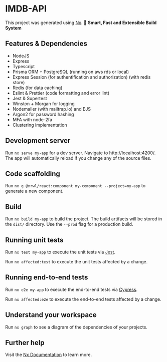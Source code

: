 # IMDB-API

This project was generated using [Nx](https://nx.dev).
🔎 **Smart, Fast and Extensible Build System**

## Features & Dependencies

- NodeJS
- Express
- Typescript
- Prisma ORM + PostgreSQL (running on aws rds or local)
- Express Session (for authentification and authorization) (with redis store)
- Redis (for data caching)
- Eslint & Prettier (code formatting and error lint)
- Jest & Supertest
- Winston + Morgan for logging
- Nodemailer (with mailtrap.io) and EJS
- Argon2 for password hashing
- MFA with node-2fa
- Clustering implementation

## Development server

Run `nx serve my-app` for a dev server. Navigate to http://localhost:4200/. The app will automatically reload if you change any of the source files.

## Code scaffolding

Run `nx g @nrwl/react:component my-component --project=my-app` to generate a new component.

## Build

Run `nx build my-app` to build the project. The build artifacts will be stored in the `dist/` directory. Use the `--prod` flag for a production build.

## Running unit tests

Run `nx test my-app` to execute the unit tests via [Jest](https://jestjs.io).

Run `nx affected:test` to execute the unit tests affected by a change.

## Running end-to-end tests

Run `nx e2e my-app` to execute the end-to-end tests via [Cypress](https://www.cypress.io).

Run `nx affected:e2e` to execute the end-to-end tests affected by a change.

## Understand your workspace

Run `nx graph` to see a diagram of the dependencies of your projects.

## Further help

Visit the [Nx Documentation](https://nx.dev) to learn more.
